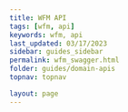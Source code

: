 ```yaml
---
title: WFM API
tags: [wfm, api]
keywords: wfm, api
last_updated: 03/17/2023
sidebar: guides_sidebar
permalink: wfm_swagger.html
folder: guides/domain-apis
topnav: topnav

layout: page
---
```


<div id="swagger-ui"></div>

<script src="{{ '/dist/swagger-ui/swagger-ui-bundle.js' | relative_url }}"></script>
<script src="{{ '/dist/swagger-ui/swagger-ui-standalone-preset.js' | relative_url }}"></script>
<script>
window.onload = function() {
  const ui = SwaggerUIBundle({
    url: "https://github.com/VR-API-Integration/youforce-api-Swagger-ui/blob/main/API/WFMSwagger.json",
    dom_id: '#swagger-ui',
    presets: [
      SwaggerUIBundle.presets.apis,
      SwaggerUIStandalonePreset
    ],
    layout: "BaseLayout"
  })
}
</script>

